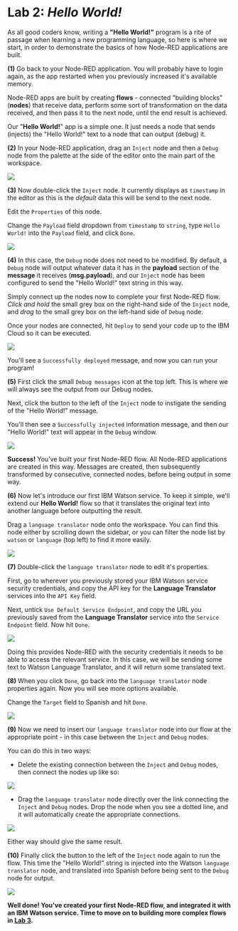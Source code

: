 # **Lab 2:** _Hello World!_
As all good coders know, writing a **"Hello World!"** program is a rite of passage when learning a new programming language, so here is where we start, in order to demonstrate the basics of how Node-RED applications are built.

**(1)** Go back to your Node-RED application. You will probably have to login again, as the app restarted when you previously increased it's available memory.

Node-RED apps are built by creating **flows** - connected "building blocks" (**nodes**) that receive data, perform some sort of transformation on the data received, and then pass it to the next node, until the end result is achieved.

Our "**Hello World!**" app is a simple one. It just needs a node that sends (injects) the "Hello World!" text to a node that can output (debug) it.

**(2)** In your Node-RED application, drag an `Inject` node and then a `Debug` node from the palette at the side of the editor onto the main part of the workspace.

![](./images/01-addnodes.png)

**(3)** Now double-click the `Inject` node. It currently displays as `timestamp` in the editor as this is the _default_ data this will be send to the next node.

Edit the `Properties` of this node.

Change the `Payload` field dropdown from `timestamp` to `string`, type `Hello World!` into the `Payload` field, and click `Done`.

![](./images/02-inject.png)

**(4)** In this case, the `Debug` node does not need to be modified. By default, a `Debug` node will output whatever data it has in the **payload** section of the **message** it receives (**msg.payload**), and our `Inject` node has been configured to send the "Hello World!" text string in this way.

Simply connect up the nodes now to complete your first Node-RED flow. _Click and hold_ the small grey box on the right-hand side of the `Inject` node, and _drag_ to the small grey box on the left-hand side of `Debug` node.

Once your nodes are connected, hit `Deploy` to send your code up to the IBM Cloud so it can be executed.

![](./images/03-deploy.png)

You'll see a `Successfully deployed` message, and now you can run your program!

**(5)** First click the small `Debug messages` icon at the top left. This is where we will always see the output from our Debug nodes.

Next, click the button to the left of the `Inject` node to instigate the sending of the "Hello World!" message.

You'll then see a `Successfully injected` information message, and then our "Hello World!" text will appear in the `Debug` window.

![](./images/04-run.png)

**Success!** You've built your first Node-RED flow. All Node-RED applications are created in this way. Messages are created, then subsequently transformed by consecutive, connected nodes, before being output in some way.

**(6)** Now let's introduce our first IBM Watson service. To keep it simple, we'll extend our **Hello World!** flow so that it translates the original text into another language before outputting the result.

Drag a `language translator` node onto the workspace. You can find this node either by scrolling down the sidebar, or you can filter the node list by `watson` or `language` (top left) to find it more easily.

![](./images/05-translator.png)

**(7)** Double-click the `language translator` node to edit it's properties.

First, go to wherever you previously stored your IBM Watson service security credentials, and copy the API key for the **Language Translator** services into the `API Key` field.

Next, untick `Use Default Service Endpoint`, and copy the URL you previously saved from the **Language Translator** service into the `Service Endpoint` field. Now hit `Done`.

![](./images/06-properties1.png)

Doing this provides Node-RED with the security credentials it needs to be able to access the relevant service. In this case, we will be sending some text to Watson Language Translator, and it will return some translated text.

**(8)** When you click `Done`, go back into the `language translator` node properties again. Now you will see more options available.

Change the `Target` field to Spanish and hit `Done`.

![](./images/07-properties2.png)

**(9)** Now we need to insert our `language translator` node into our flow at the appropriate point - in this case between the `Inject` and `Debug` nodes.

You can do this in two ways:

- Delete the existing connection between the `Inject` and `Debug` nodes, then connect the nodes up like so:

![](./images/08-connected.png)

- Drag the `language translator` node directly over the link connecting the `Inject` and `Debug` nodes. Drop the node when you see a dotted line, and it will automatically create the appropriate connections.

![](./images/09-dragnode.png)

Either way should give the same result.

**(10)** Finally click the button to the left of the `Inject` node again to run the flow. This time the "Hello World!" string is injected into the Watson `language translator` node, and translated into Spanish before being sent to the `Debug` node for output.

![](./images/10-run.png)

**Well done! You've created your first Node-RED flow, and integrated it with an IBM Watson service. Time to move on to building more complex flows in [Lab 3](../3-NLU).**

